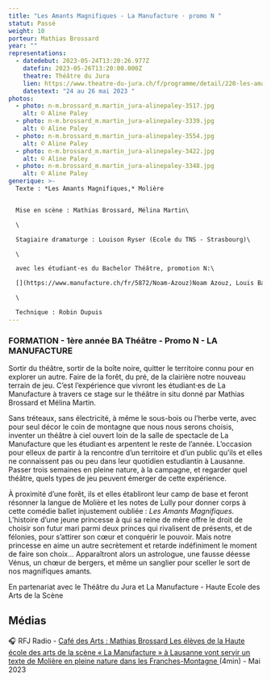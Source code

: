 ```yaml
---
title: "Les Amants Magnifiques - La Manufacture · promo N "
statut: Passé
weight: 10
porteur: Mathias Brossard
year: ""
representations:
  - datedebut: 2023-05-24T13:20:26.977Z
    datefin: 2023-05-26T13:20:00.000Z
    theatre: Théâtre du Jura
    lien: https://www.theatre-du-jura.ch/f/programme/detail/220-les-amants-magnifiques
    datestext: "24 au 26 mai 2023 "
photos:
  - photo: n-m.brossard_m.martin_jura-alinepaley-3517.jpg
    alt: © Aline Paley
  - photo: n-m.brossard_m.martin_jura-alinepaley-3339.jpg
    alt: © Aline Paley
  - photo: n-m.brossard_m.martin_jura-alinepaley-3554.jpg
    alt: © Aline Paley
  - photo: n-m.brossard_m.martin_jura-alinepaley-3422.jpg
    alt: © Aline Paley
  - photo: n-m.brossard_m.martin_jura-alinepaley-3348.jpg
    alt: © Aline Paley
generique: >-
  Texte : *Les Amants Magnifiques,* Molière


  Mise en scène : Mathias Brossard, Mélina Martin\

  \

  Stagiaire dramaturge : Louison Ryser (Ecole du TNS - Strasbourg)\

  \

  avec les étudiant·es du Bachelor Théâtre, promotion N:\

  [](https://www.manufacture.ch/fr/5872/Noam-Azouz)Noam Azouz, Louis Balan, Enora Cini, Nina Crespillo, Louise Crouzet, Claire Danalet, Lorna Dessaux, Marie Fuhrer, Tobia Giorla, Lisa Giudice, Mathis Josselin, Gabrielle Pialoux, Emile Renaudot, Bilgi Sahin, Zoé Simon, Yohann Thenaisie[](https://www.manufacture.ch/fr/5872/Noam-Azouz)\

  \

  Technique : Robin Dupuis
---
```

### FORMATION - 1ère année BA Théâtre - Promo N - LA MANUFACTURE

Sortir du théâtre, sortir de la boîte noire, quitter le territoire connu pour en explorer un autre. Faire de la forêt, du pré, de la clairière notre nouveau terrain de jeu. C’est l’expérience que vivront les étudiant·es de La Manufacture à travers ce stage sur le théâtre in situ donné par Mathias Brossard et Mélina Martin.

Sans tréteaux, sans électricité, à même le sous-bois ou l’herbe verte, avec pour seul décor le coin de montagne que nous nous serons choisis, inventer un théâtre à ciel ouvert loin de la salle de spectacle de La Manufacture que les étudiant·es arpentent le reste de l’année. L’occasion pour elleux de partir à la rencontre d’un territoire et d’un public qu’ils et elles ne connaissent pas ou peu dans leur quotidien estudiantin à Lausanne. Passer trois semaines en pleine nature, à la campagne, et regarder quel théâtre, quels types de jeu peuvent émerger de cette expérience.

À proximité d’une forêt, ils et elles établiront leur camp de base et feront résonner la langue de Molière et les notes de Lully pour donner corps à cette comédie ballet injustement oubliée : *Les Amants Magnifiques*. L’histoire d’une jeune princesse à qui sa reine de mère offre le droit de choisir son futur mari parmi deux princes qui rivalisent de présents, et de félonies, pour s’attirer son cœur et conquérir le pouvoir. Mais notre princesse en aime un autre secrètement et retarde indéfiniment le moment de faire son choix... Apparaîtront alors un astrologue, une fausse déesse Vénus, un chœur de bergers, et même un sanglier pour sceller le sort de nos magnifiques amants.

En partenariat avec le Théâtre du Jura et La Manufacture - Haute Ecole des Arts de la Scène 

## M﻿édias

🎧 RFJ Radio - [Café des Arts : Mathias Brossard
Les élèves de la Haute école des arts de la scène « La Manufacture » à Lausanne vont servir un texte de Molière en pleine nature dans les Franches-Montagne ](https://www.rfj.ch/rfj/Actualite/Region/20230522-Cafe-des-Arts-Mathias-Brossard.html#)(4min) - Mai 2023